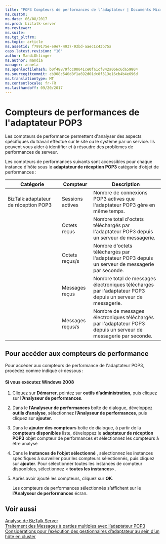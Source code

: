 ```yaml
---
title: "POP3 Compteurs de performances de l’adaptateur | Documents Microsoft"
ms.custom: 
ms.date: 06/08/2017
ms.prod: biztalk-server
ms.reviewer: 
ms.suite: 
ms.tgt_pltfrm: 
ms.topic: article
ms.assetid: f799175e-e9e7-4937-93bd-aaec1c43b75a
caps.latest.revision: "10"
author: MandiOhlinger
ms.author: mandia
manager: anneta
ms.openlocfilehash: b0f48879fcc00041ce0fa1cf842a066c6da59804
ms.sourcegitcommit: cb908c540d8f1a692d01dc8f313e16cb4b4e696d
ms.translationtype: MT
ms.contentlocale: fr-FR
ms.lasthandoff: 09/20/2017
---
```

# <a name="pop3-adapter-performance-counters"></a>Compteurs de performances de l'adaptateur POP3
Les compteurs de performance permettent d'analyser des aspects spécifiques du travail effectué sur le site ou le système par un service. Ils peuvent vous aider à identifier et à résoudre des problèmes de performances de serveur.  
  
 Les compteurs de performances suivants sont accessibles pour chaque instance d’hôte sous le **adaptateur de réception POP3** catégorie d’objet de performances :  
  
|**Catégorie**|**Compteur**|**Description**|  
|------------------|-----------------|---------------------|  
|BizTalk:adaptateur de réception POP3|Sessions actives|Nombre de connexions POP3 actives que l'adaptateur POP3 gère en même temps.|  
||Octets reçus|Nombre total d'octets téléchargés par l'adaptateur POP3 depuis un serveur de messagerie.|  
||Octets reçus/s|Nombre d'octets téléchargés par l'adaptateur POP3 depuis un serveur de messagerie par seconde.|  
||Messages reçus|Nombre total de messages électroniques téléchargés par l'adaptateur POP3 depuis un serveur de messagerie.|  
||Messages reçus/s|Nombre de messages électroniques téléchargés par l'adaptateur POP3 depuis un serveur de messagerie par seconde.|  
  
## <a name="to-access-performance-counters"></a>Pour accéder aux compteurs de performance  
 Pour accéder aux compteurs de performance de l'adaptateur POP3, procédez comme indiqué ci-dessous :  
  
#### <a name="if-you-are-using-windows-2008"></a>Si vous exécutez Windows 2008  
  
1.  Cliquez sur **Démarrer**, pointez sur **outils d’administration**, puis cliquez sur **l’Analyseur de performances**.  
  
2.  Dans le **l’Analyseur de performances** boîte de dialogue, développez **outils d’analyse**, sélectionnez **l’Analyseur de performances**, puis cliquez sur **ajouter**.  
  
3.  Dans le **ajouter des compteurs** boîte de dialogue, à partir de la **compteurs disponibles** liste, développez le **adaptateur de réception POP3** objet compteur de performances et sélectionnez les compteurs à être analysé  
  
4.  Dans le **Instances de l’objet sélectionné** , sélectionnez les instances spécifiques à surveiller pour les compteurs sélectionnés, puis cliquez sur **ajouter**.  Pour sélectionner toutes les instances de compteur disponibles, sélectionnez \< **toutes les instances**>.  
  
5.  Après avoir ajouté les compteurs, cliquez sur **OK**.  
  
     Les compteurs de performances sélectionnés s’affichent sur le **l’Analyseur de performances** écran.  
  
## <a name="see-also"></a>Voir aussi  
 [Analyse de BizTalk Server](../core/monitoring-biztalk-server.md)  
 [Traitement des Messages à parties multiples avec l’adaptateur POP3](../core/processing-multi-part-messages-with-the-pop3-adapter.md)   
 [Considérations pour l’exécution des gestionnaires d’adaptateur au sein d’un hôte en cluster](../core/considerations-for-running-adapter-handlers-within-a-clustered-host1.md)